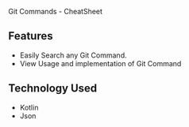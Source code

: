 Git Commands - CheatSheet

## Features
- Easily Search any Git Command. 
- View Usage and implementation of Git Command

## Technology Used
- Kotlin
- Json
